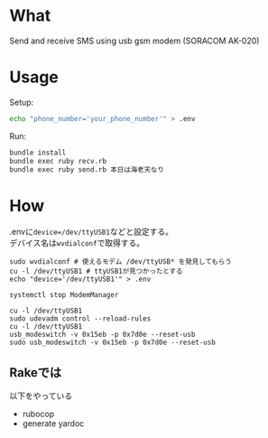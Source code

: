 # What

Send and receive SMS using usb gsm modem (SORACOM AK-020)

# Usage

Setup:
```bash
echo "phone_number='your_phone_number'" > .env
```
Run:
```bash
bundle install  
bundle exec ruby recv.rb  
bundle exec ruby send.rb 本日は海老天なり
```
# How

.envに`device=/dev/ttyUSB1`などと設定する。  
デバイス名は`wvdialconf`で取得する。

```
sudo wvdialconf # 使えるモデム /dev/ttyUSB* を発見してもらう
cu -l /dev/ttyUSB1 # ttyUSB1が見つかったとする
echo "device='/dev/ttyUSB1'" > .env

systemctl stop ModemManager

cu -l /dev/ttyUSB1
sudo udevadm control --reload-rules
cu -l /dev/ttyUSB1
usb_modeswitch -v 0x15eb -p 0x7d0e --reset-usb
sudo usb_modeswitch -v 0x15eb -p 0x7d0e --reset-usb
```

## Rakeでは
以下をやっている
- rubocop
- generate yardoc
